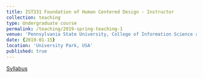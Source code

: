 ```yaml
---
title: IST331 Foundation of Human Centered Design - Instructor
collection: teaching
type: Undergraduate course
permalink: /teaching/2019-spring-teaching-1
venue: 'Pennsylvania State University, College of Information Science and Technology'
date: {2019-01-15}
location: 'University Park, USA'
published: true
---
```


[Syllabus](https://docs.google.com/document/d/1AdhKEAnMVtVZAwk7zkVV-Wb9E5VtouB5wKi4gmlHSZE/edit?usp=sharing)



